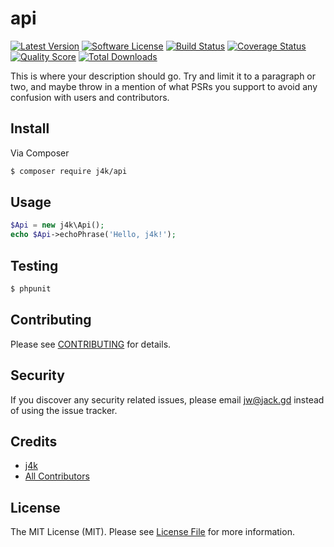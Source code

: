 # api

[![Latest Version](https://img.shields.io/github/release/j4k/api.svg?style=flat-square)](https://github.com/j4k/api/releases)
[![Software License](https://img.shields.io/badge/license-MIT-brightgreen.svg?style=flat-square)](LICENSE.md)
[![Build Status](https://img.shields.io/travis/j4k/api/master.svg?style=flat-square)](https://travis-ci.org/j4k/api)
[![Coverage Status](https://img.shields.io/scrutinizer/coverage/g/j4k/api.svg?style=flat-square)](https://scrutinizer-ci.com/g/j4k/api/code-structure)
[![Quality Score](https://img.shields.io/scrutinizer/g/j4k/api.svg?style=flat-square)](https://scrutinizer-ci.com/g/j4k/api)
[![Total Downloads](https://img.shields.io/packagist/dt/j4k/api.svg?style=flat-square)](https://packagist.org/packages/j4k/api)


This is where your description should go. Try and limit it to a paragraph or two, and maybe throw in a mention of what
PSRs you support to avoid any confusion with users and contributors.

## Install

Via Composer

``` bash
$ composer require j4k/api
```

## Usage

``` php
$Api = new j4k\Api();
echo $Api->echoPhrase('Hello, j4k!');
```

## Testing

``` bash
$ phpunit
```

## Contributing

Please see [CONTRIBUTING](CONTRIBUTING.md) for details.

## Security

If you discover any security related issues, please email jw@jack.gd instead of using the issue tracker.

## Credits

- [j4k](https://github.com/:author_username)
- [All Contributors](../../contributors)

## License

The MIT License (MIT). Please see [License File](LICENSE.md) for more information.
